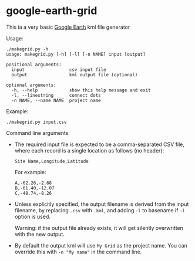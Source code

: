 # google-earth-grid

This ia a very basic [Google Earth](https://earth.google.com/) kml file generator

Usage:

```
./makegrid.py -h
usage: makegrid.py [-h] [-l] [-n NAME] input [output]

positional arguments:
  input                 csv input file
  output                kml output file (optional)

optional arguments:
  -h, --help            show this help message and exit
  -l, --linestring      connect dots
  -n NAME, --name NAME  project name
```

Example:

```
./makegrid.py input.csv
```

Command line arguments:

* The required input file is expected to be a comma-separated CSV file, where each record is a single location as follows (no header):

   ```
   Site Name,Longitude,Latitude
   ```

   For example:

   ```
   A,-62.26,-2.68
   B,-61.40,-12.07
   C,-48.74,-8.26
   ```

* Unless explicitly specified, the output filename is derived from the input filename, by replacing `.csv` with `.kml`, and adding `-l` to basename if `-l` option is used.

   Warning: if the output file already exists, it will get silently overwritten with the new output.

* By default the output kml will use `My Grid` as the project name. You can override this with `-n "My name"` in the command line.
